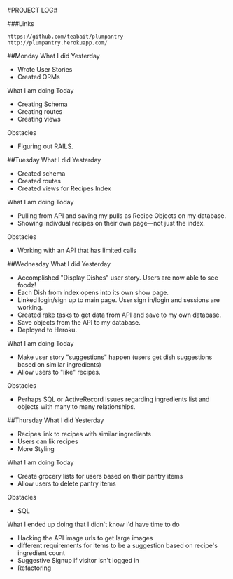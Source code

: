 #PROJECT LOG#

###Links 
	
	https://github.com/teabait/plumpantry
	http://plumpantry.herokuapp.com/



##Monday
What I did Yesterday

*   Wrote User Stories
*   Created ORMs

What I am doing Today

*   Creating Schema
*   Creating routes
*   Creating views

Obstacles

*	Figuring out RAILS.

##Tuesday
What I did Yesterday

*   Created schema
*   Created routes
*   Created views for Recipes Index

What I am doing Today

*   Pulling from API and saving my pulls as Recipe Objects on my database.
*   Showing indivdual recipes on their own page—not just the index.

Obstacles

*	Working with an API that has limited calls

##Wednesday
What I did Yesterday

*   Accomplished "Display Dishes" user story. Users are now able to see foodz!
*   Each Dish from index opens into its own show page. 
*   Linked login/sign up to main page. User sign in/login and sessions are working.
*   Created rake tasks to get data from API and save to my own database.
*   Save objects from the API to my database.
*   Deployed to Heroku.

What I am doing Today

*   Make user story "suggestions" happen (users get dish suggestions based on similar ingredients) 
*   Allow users to "like" recipes.



Obstacles

*	Perhaps SQL or ActiveRecord issues regarding ingredients list and objects with many to many relationships. 


##Thursday
What I did Yesterday

*   Recipes link to recipes with similar ingredients
*   Users can lik recipes
*	More Styling

What I am doing Today

*   Create grocery lists for users based on their pantry items
*   Allow users to delete pantry items

Obstacles

*	SQL 


What I ended up doing that I didn't know I'd have time to do

*   Hacking the API image urls to get large images
*   different requirements for items to be a suggestion based on recipe's ingredient count
*   Suggestive Signup if visitor isn't logged in
*   Refactoring
